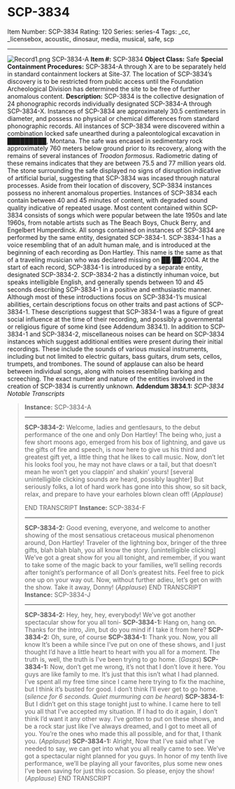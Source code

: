 # SCP-3834
Item Number: SCP-3834
Rating: 120
Series: series-4
Tags: _cc, _licensebox, acoustic, dinosaur, media, musical, safe, scp

---

![Record1.png](https://scp-wiki.wdfiles.com/local--files/scp-3834/Record1.png)
SCP-3834-A
**Item #:** SCP-3834
**Object Class:** Safe
**Special Containment Procedures:** SCP-3834-A through X are to be separately held in standard containment lockers at Site-37. The location of SCP-3834’s discovery is to be restricted from public access until the Foundation Archeological Division has determined the site to be free of further anomalous content.
**Description:** SCP-3834 is the collective designation of 24 phonographic records individually designated SCP-3834-A through SCP-3834-X. Instances of SCP-3834 are approximately 30.5 centimeters in diameter, and possess no physical or chemical differences from standard phonographic records. All instances of SCP-3834 were discovered within a combination locked safe unearthed during a paleontological excavation in █████████, Montana. The safe was encased in sedimentary rock approximately 760 meters below ground prior to its recovery, along with the remains of several instances of _Troodon formosus_. Radiometric dating of these remains indicates that they are between 75.5 and 77 million years old. The stone surrounding the safe displayed no signs of disruption indicative of artificial burial, suggesting that SCP-3834 was incased through natural processes. Aside from their location of discovery, SCP-3834 instances possess no inherent anomalous properties.
Instances of SCP-3834 each contain between 40 and 45 minutes of content, with degraded sound quality indicative of repeated usage. Most content contained within SCP-3834 consists of songs which were popular between the late 1950s and late 1960s, from notable artists such as The Beach Boys, Chuck Berry, and Engelbert Humperdinck. All songs contained on instances of SCP-3834 are performed by the same entity, designated SCP-3834-1. SCP-3834-1 has a voice resembling that of an adult human male, and is introduced at the beginning of each recording as Don Hartley. This name is the same as that of a traveling musician who was declared missing on ██/██/2004.
At the start of each record, SCP-3834-1 is introduced by a separate entity, designated SCP-3834-2. SCP-3834-2 has a distinctly inhuman voice, but speaks intelligible English, and generally spends between 10 and 45 seconds describing SCP-3834-1 in a positive and enthusiastic manner. Although most of these introductions focus on SCP-3834-1’s musical abilities, certain descriptions focus on other traits and past actions of SCP-3834-1. These descriptions suggest that SCP-3834-1 was a figure of great social influence at the time of their recording, and possibly a governmental or religious figure of some kind (see Addendum 3834.1).
In addition to SCP-3834-1 and SCP-3834-2, miscellaneous noises can be heard on SCP-3834 instances which suggest additional entities were present during their initial recordings. These include the sounds of various musical instruments, including but not limited to electric guitars, bass guitars, drum sets, cellos, trumpets, and trombones. The sound of applause can also be heard between individual songs, along with noises resembling barking and screeching. The exact number and nature of the entities involved in the creation of SCP-3834 is currently unknown.
**Addendum 3834.1:** _SCP-3834 Notable Transcripts_
> **Instance:** SCP-3834-A
> * * *
> **SCP-3834-2:** Welcome, ladies and gentlesaurs, to the debut performance of the one and only Don Hartley! The being who, just a few short moons ago, emerged from his box of lightning, and gave us the gifts of fire and speech, is now here to give us his third and greatest gift yet, a little thing that he likes to call music. Now, don’t let his looks fool you, he may not have claws or a tail, but that doesn’t mean he won’t get you clappin’ and shakin’ yours! [several unintelligible clicking sounds are heard, possibly laughter] But seriously folks, a lot of hard work has gone into this show, so sit back, relax, and prepare to have your earholes blown clean off!
> (_Applause_)  
>    
>  END TRANSCRIPT
> **Instance:** SCP-3834-F
> * * *
> **SCP-3834-2:** Good evening, everyone, and welcome to another showing of the most sensatious cretaceous musical phenomenon around, Don Hartley! Traveler of the lightning box, bringer of the three gifts, blah blah blah, you all know the story. [unintelligible clicking] We’ve got a great show for you all tonight, and remember, if you want to take some of the magic back to your families, we’ll selling records after tonight’s performance of all Don’s greatest hits. Feel free to pick one up on your way out. Now, without further adieu, let’s get on with the show. Take it away, Donny!
> (_Applause_)
> END TRANSCRIPT
> **Instance:** SCP-3834-J
> * * *
> **SCP-3834-2:** Hey, hey, hey, everybody! We’ve got another spectacular show for you all toni-
> **SCP-3834-1:** Hang on, hang on. Thanks for the intro, Jim, but do you mind if I take it from here?
> **SCP-3834-2:** Oh, sure, of course
> **SCP-3834-1:** Thank you. Now, you all know It’s been a while since I’ve put on one of these shows, and I just thought I’d have a little heart to heart with you all for a moment. The truth is, well, the truth is I’ve been trying to go home.
> (_Gasps_)
> **SCP-3834-1:** Now, don’t get me wrong, it’s not that I don’t love it here. You guys are like family to me. It’s just that this isn’t what I had planned. I’ve spent all my free time since I came here trying to fix the machine, but I think it’s busted for good. I don’t think I’ll ever get to go home.
> (_silence for 6 seconds. Quiet murmuring can be heard_)
> **SCP-3834-1:** But I didn’t get on this stage tonight just to whine. I came here to tell you all that I’ve accepted my situation. If I had to do it again, I don’t think I’d want it any other way. I’ve gotten to put on these shows, and be a rock star just like I’ve always dreamed, and I got to meet all of you. You’re the ones who made this all possible, and for that, I thank you.
> (_Applause_)
> **SCP-3834-1:** Alright, Now that I’ve said what I’ve needed to say, we can get into what you all really came to see. We’ve got a spectacular night planned for you guys. In honor of my tenth live performance, we’ll be playing all your favorites, plus some new ones I’ve been saving for just this occasion. So please, enjoy the show!
> (_Applause_)
> END TRANSCRIPT